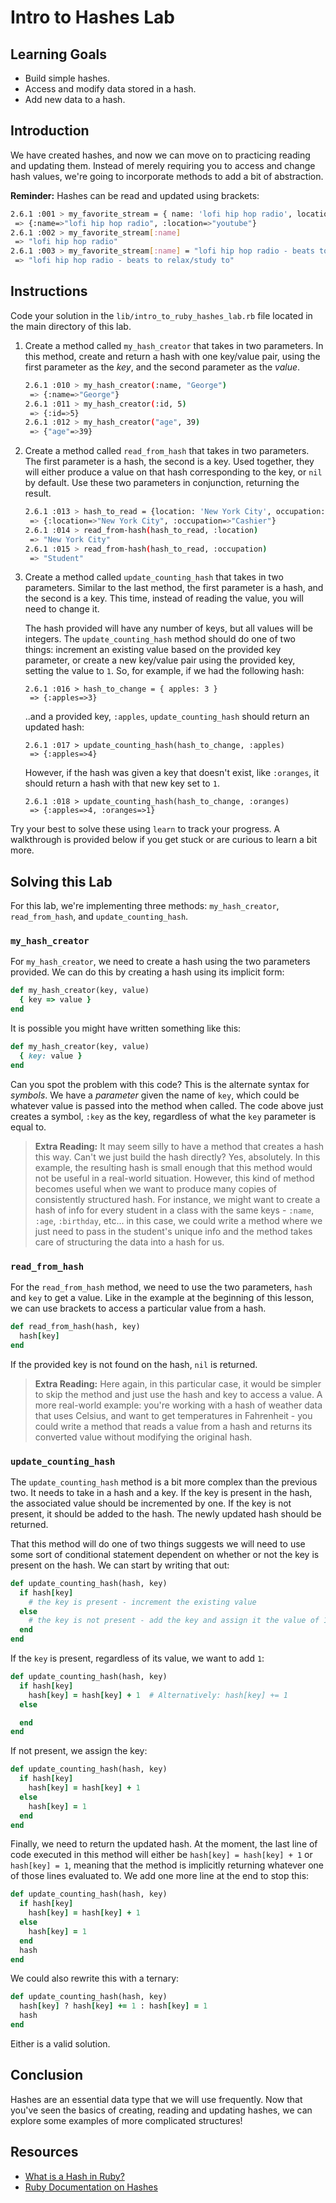 # Intro to Hashes Lab

## Learning Goals

- Build simple hashes.
- Access and modify data stored in a hash.
- Add new data to a hash.

## Introduction

We have created hashes, and now we can move on to practicing reading and updating
them. Instead of merely requiring you to access and change hash values, we're
going to incorporate methods to add a bit of abstraction.

**Reminder:** Hashes can be read and updated using brackets:

```sh
2.6.1 :001 > my_favorite_stream = { name: 'lofi hip hop radio', location: 'youtube' }
 => {:name=>"lofi hip hop radio", :location=>"youtube"}
2.6.1 :002 > my_favorite_stream[:name]
 => "lofi hip hop radio"
2.6.1 :003 > my_favorite_stream[:name] = "lofi hip hop radio - beats to relax/study to"
 => "lofi hip hop radio - beats to relax/study to"
```

## Instructions

Code your solution in the `lib/intro_to_ruby_hashes_lab.rb` file located in the main
directory of this lab.

1. Create a method called `my_hash_creator` that takes in two parameters. In
   this method, create and return a hash with one key/value pair, using the first
   parameter as the _key_, and the second parameter as the _value_.

   ```sh
   2.6.1 :010 > my_hash_creator(:name, "George")
    => {:name=>"George"}
   2.6.1 :011 > my_hash_creator(:id, 5)
    => {:id=>5}
   2.6.1 :012 > my_hash_creator("age", 39)
    => {"age"=>39}
   ```

2. Create a method called `read_from_hash` that takes in two parameters. The first
   parameter is a hash, the second is a key. Used together, they will either
   produce a value on that hash corresponding to the key, or `nil` by default.
   Use these two parameters in conjunction, returning the result.

   ```sh
   2.6.1 :013 > hash_to_read = {location: 'New York City', occupation: 'Student'}
    => {:location=>"New York City", :occupation=>"Cashier"}
   2.6.1 :014 > read_from-hash(hash_to_read, :location)
    => "New York City"
   2.6.1 :015 > read_from-hash(hash_to_read, :occupation)
    => "Student"
   ```

3. Create a method called `update_counting_hash` that takes in two parameters.
   Similar to the last method, the first parameter is a hash, and the second is
   a key. This time, instead of reading the value, you will need to change it.

   The hash provided will have any number of keys, but all values will be
   integers. The `update_counting_hash` method should do one of two things:
   increment an existing value based on the provided key parameter, or create a
   new key/value pair using the provided key, setting the value to `1`. So, for
   example, if we had the following hash:

   ```ssh
   2.6.1 :016 > hash_to_change = { apples: 3 }
    => {:apples=>3}
   ```

   ..and a provided key, `:apples`, `update_counting_hash` should return an updated hash:

   ```ssh
   2.6.1 :017 > update_counting_hash(hash_to_change, :apples)
    => {:apples=>4}
   ```

   However, if the hash was given a key that doesn't exist, like `:oranges`, it
   should return a hash with that new key set to `1`.

   ```ssh
   2.6.1 :018 > update_counting_hash(hash_to_change, :oranges)
    => {:apples=>4, :oranges=>1}
   ```

Try your best to solve these using `learn` to track your progress. A walkthrough
is provided below if you get stuck or are curious to learn a bit more.

## Solving this Lab

For this lab, we're implementing three methods: `my_hash_creator`,
`read_from_hash`, and `update_counting_hash`.

### `my_hash_creator`

For `my_hash_creator`, we need to create a hash using the two parameters
provided. We can do this by creating a hash using its implicit form:

```rb
def my_hash_creator(key, value)
  { key => value }
end
```

It is possible you might have written something like this:

```rb
def my_hash_creator(key, value)
  { key: value }
end
```

Can you spot the problem with this code? This is the alternate syntax for
_symbols_. We have a _parameter_ given the name of `key`, which could be
whatever value is passed into the method when called. The code above just
creates a symbol, `:key` as the key, regardless of what the `key` parameter is
equal to.

> **Extra Reading:** It may seem silly to have a method that creates a hash this
> way. Can't we just build the hash directly? Yes, absolutely. In this example,
> the resulting hash is small enough that this method would not be useful in a
> real-world situation. However, this kind of method becomes useful when we want
> to produce many copies of consistently structured hash. For instance, we
> might want to create a hash of info for every student in a class with the same
> keys - `:name`, `:age`, `:birthday`, etc... in this case, we could write a
> method where we just need to pass in the student's unique info and the method
> takes care of structuring the data into a hash for us.

### `read_from_hash`

For the `read_from_hash` method, we need to use the two parameters, `hash` and
`key` to get a value. Like in the example at the beginning of this lesson, we
can use brackets to access a particular value from a hash.

```rb
def read_from_hash(hash, key)
  hash[key]
end
```

If the provided key is not found on the hash, `nil` is returned.

> **Extra Reading:** Here again, in this particular case, it would be simpler to
> skip the method and just use the hash and key to access a value. A more
> real-world example: you're working with a hash of weather data that uses
> Celsius, and want to get temperatures in Fahrenheit - you could write a method
> that reads a value from a hash and returns its converted value without
> modifying the original hash.

### `update_counting_hash`

The `update_counting_hash` method is a bit more complex than the previous two.
It needs to take in a hash and a key. If the key is present in the hash, the
associated value should be incremented by one. If the key is not present, it
should be added to the hash. The newly updated hash should be returned.

That this method will do one of two things suggests we will need to use some
sort of conditional statement dependent on whether or not the key is present on
the hash. We can start by writing that out:

```rb
def update_counting_hash(hash, key)
  if hash[key]
    # the key is present - increment the existing value
  else
    # the key is not present - add the key and assign it the value of 1
  end
end
```

If the `key` is present, regardless of its value, we want to add `1`:

```rb
def update_counting_hash(hash, key)
  if hash[key]
    hash[key] = hash[key] + 1  # Alternatively: hash[key] += 1
  else

  end
end
```

If not present, we assign the key:

```rb
def update_counting_hash(hash, key)
  if hash[key]
    hash[key] = hash[key] + 1
  else
    hash[key] = 1
  end
end
```

Finally, we need to return the updated hash. At the moment, the last line of
code executed in this method will either be `hash[key] = hash[key] + 1` or
`hash[key] = 1`, meaning that the method is implicitly returning whatever one of
those lines evaluated to. We add one more line at the end to stop this:

```rb
def update_counting_hash(hash, key)
  if hash[key]
    hash[key] = hash[key] + 1
  else
    hash[key] = 1
  end
  hash
end
```

We could also rewrite this with a ternary:

```rb
def update_counting_hash(hash, key)
  hash[key] ? hash[key] += 1 : hash[key] = 1
  hash
end
```

Either is a valid solution.

## Conclusion

Hashes are an essential data type that we will use frequently. Now that you've
seen the basics of creating, reading and updating hashes, we can explore
some examples of more complicated structures!

## Resources

- [What is a Hash in Ruby?](http://ruby.about.com/od/rubyfeatures/a/hashes.htm)
- [Ruby Documentation on Hashes](https://ruby-doc.org/core-2.5.1/Hash.html)

[rand]: https://ruby-doc.org/core-2.5.0/Random.html
